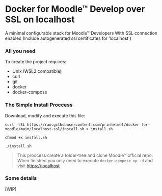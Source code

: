 # Docker for Moodle&trade; Develop over SSL on localhost
A mínimal configurable stack for Moodle&trade; Developers With SSL connection enabled
(Include autogenerated ssl certificates for 'localhost')

### All you need

To create the project requires:
- Unix (WSL2 compatible)
- curl
- git
- docker
- docker-compose

### The Simple Install Proccess

Download, modify and execute this file:
```
curl -sSL https://raw.githubusercontent.com/prinhelmet/docker-for-moodle/main/localhost-ssl/install.sh > install.sh

chmod +x install.sh

./install.sh
```

>This proccess create a folder-tree and clone Moodle&trade; official repo.
>When finished you only need to execute `docker-compose up -d` and visit [https://localhost](https://localhost)

### Some details
[WIP]
